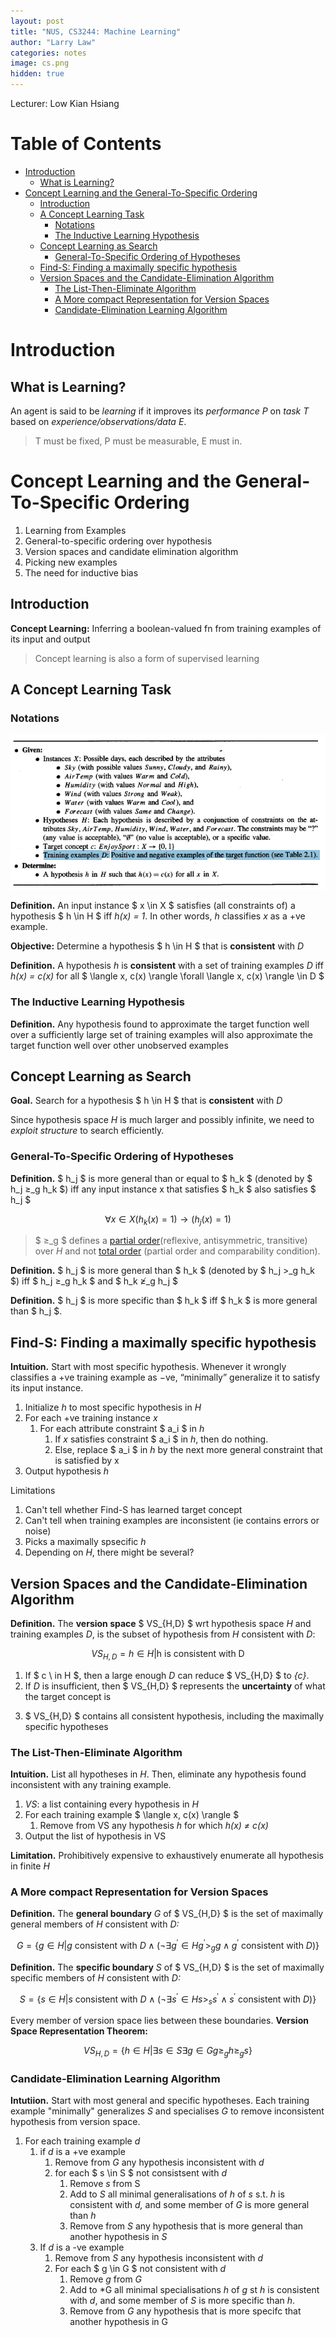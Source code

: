 ```yaml
---
layout: post
title: "NUS, CS3244: Machine Learning"
author: "Larry Law"
categories: notes
image: cs.png
hidden: true
---
```

Lecturer: Low Kian Hsiang <br>

<!-- omit in toc -->
# Table of Contents
- [Introduction](#introduction)
  - [What is Learning?](#what-is-learning)
- [Concept Learning and the General-To-Specific Ordering](#concept-learning-and-the-general-to-specific-ordering)
  - [Introduction](#introduction-1)
  - [A Concept Learning Task](#a-concept-learning-task)
    - [Notations](#notations)
    - [The Inductive Learning Hypothesis](#the-inductive-learning-hypothesis)
  - [Concept Learning as Search](#concept-learning-as-search)
    - [General-To-Specific Ordering of Hypotheses](#general-to-specific-ordering-of-hypotheses)
  - [Find-S: Finding a maximally specific hypothesis](#find-s-finding-a-maximally-specific-hypothesis)
  - [Version Spaces and the Candidate-Elimination Algorithm](#version-spaces-and-the-candidate-elimination-algorithm)
    - [The List-Then-Eliminate Algorithm](#the-list-then-eliminate-algorithm)
    - [A More compact Representation for Version Spaces](#a-more-compact-representation-for-version-spaces)
    - [Candidate-Elimination Learning Algorithm](#candidate-elimination-learning-algorithm)

# Introduction
## What is Learning?
An agent is said to be *learning* if it improves its *performance P* on *task T* based on *experience/observations/data E*.

> T must be fixed, P must be measurable, E must in.

# Concept Learning and the General-To-Specific Ordering
1. Learning from Examples
2. General-to-specific ordering over hypothesis
3. Version spaces and candidate elimination algorithm
4. Picking new examples
5. The need for inductive bias

## Introduction
**Concept Learning:** Inferring a boolean-valued fn from training examples of its input and output

> Concept learning is also a form of supervised learning

<!-- Q: Trade off between expressive power vs smaller hypothesis space, and how is this related to concept learning? -->

## A Concept Learning Task
### Notations
![Concept Learning Task](/assets/img/2020-16-1-CS3244/concept-learning-task.png)

**Definition.** An input instance \$ x \in X \$ satisfies (all constraints of) a hypothesis \$ h \in H \$ iff *h(x) = 1*. In other words, *h* classifies *x* as a +ve example.

**Objective:** Determine a hypothesis \$ h \in H \$ that is **consistent** with *D*

**Definition.** A hypothesis *h* is **consistent** with a set of training examples *D* iff *h(x) = c(x)* for all \$ \langle x, c(x) \rangle \forall \langle x, c(x) \rangle \in D \$

### The Inductive Learning Hypothesis
**Definition.** Any hypothesis found to approximate the target function well over a sufficiently large set of training examples will also approximate the target function well over other unobserved
examples 

## Concept Learning as Search
**Goal.** Search for a hypothesis \$ h \in H \$ that is **consistent** with *D*

Since hypothesis space *H* is much larger and possibly infinite, we need to *exploit structure* to search efficiently.

### General-To-Specific Ordering of Hypotheses
**Definition.** \$ h_j \$ is more general than or equal to \$ h_k \$ (denoted by \$ h_j ≥_g h_k \$) iff any input instance x that satisfies \$ h_k \$ also satisfies \$ h_j \$

$$
\forall x \in X (h_{k}(x) = 1) \rightarrow (h_{j}(x) = 1)
$$

> \$ ≥_g \$ defines a [partial order](http://mathworld.wolfram.com/PartialOrder.html)(reflexive, antisymmetric, transitive) over *H* and not [total order](http://mathworld.wolfram.com/TotallyOrderedSet.html) (partial order and comparability condition).

**Definition.** \$ h_j \$ is more general than \$ h_k \$ (denoted by \$ h_j >_g h_k \$) iff \$ h_j ≥_g h_k \$ and \$ h_k ≱_g h_j \$

**Definition.** \$ h_j \$ is more specific than \$ h_k \$ iff \$ h_k \$ is more general than \$ h_j \$.

## Find-S: Finding a maximally specific hypothesis

**Intuition.** Start with most specific hypothesis. Whenever it wrongly classifies a +ve training example as −ve, “minimally” generalize it to satisfy its input instance.

1. Initialize *h* to most specific hypothesis in *H*
2. For each +ve training instance *x*
   1. For each attribute constraint \$ a_i \$ in *h*
      1. If *x* satisfies constraint \$ a_i \$ in *h*, then do nothing.
      2. Else, replace \$ a_i \$ in *h* by the next more general constraint that is satisfied by x
3. Output hypothesis *h*

<!-- Q: Proposition 2 of hypothesis space search -->

Limitations
1. Can't tell whether Find-S has learned target concept
2. Can't tell when training examples are inconsistent (ie contains errors or noise)
3. Picks a maximally spsecific *h*
4. Depending on *H*, there might be several?

<!-- Q: Several H? -->

## Version Spaces and the Candidate-Elimination Algorithm

**Definition.** The **version space** \$ VS_{H,D} \$ wrt hypothesis space *H* and training examples *D*, is the subset of hypothesis from *H* consistent with *D*:

$$
VS_{H,D} = { h \in H | \text{h is consistent with D} }
$$

1. If \$ c \ in H \$, then a large enough *D* can reduce \$ VS_{H,D} \$ to *{c}*.
2. If *D* is insufficient, then \$ VS_{H,D} \$ represents the **uncertainty** of what the target concept is 
<!-- Q: What is uncertainty? -->
3. \$ VS_{H,D} \$ contains all consistent hypothesis, including the maximally specific hypotheses

### The List-Then-Eliminate Algorithm

**Intuition.** List all hypotheses in *H*. Then, eliminate any hypothesis found inconsistent with any training example.

1. *VS*: a list containing every hypothesis in *H*
2. For each training example \$ \langle x, c(x) \rangle \$
   1. Remove from VS any hypothesis *h* for which *h(x) ≠ c(x)*
3. Output the list of hypothesis in VS

**Limitation.** Prohibitively expensive to exhaustively enumerate all hypothesis in finite *H*

### A More compact Representation for Version Spaces

**Definition.** The **general boundary** *G* of \$ VS_{H,D} \$ is the set of maximally general members of *H* consistent with *D:*

$$
G=\left\{g \in H | g \text { consistent with } D \wedge\left(\neg \exists g^{\prime} \in H g^{\prime}>_{g} g \wedge g^{\prime} \text { consistent with } D\right)\right\}
$$

<!-- Q: How to read notation, and what is maximally general members? -->

**Definition.** The **specific boundary** *S* of \$ VS_{H,D} \$ is the set of maximally specific members of *H* consistent with *D:*

$$
S=\left\{s \in H | s \text { consistent with } D \wedge\left(\neg \exists s^{\prime} \in H s>_{s} s^{\prime} \wedge s^{\prime} \text { consistent with } D\right)\right\}
$$

Every member of version space lies between these boundaries. **Version Space Representation Theorem:**

$$
V S_{H, D}=\left\{h \in H | \exists s \in S \exists g \in G g \geq_{g} h \geq_{g} s\right\}
$$

<!-- Q: Don't understand proof -->

### Candidate-Elimination Learning Algorithm
**Intutiion.** Start with most general and specific hypotheses. Each training example "minimally" generalizes *S* and specialises *G* to remove inconsistent hypothesis from version space.

1. For each training example *d*
   1. if *d* is a +ve example
      1. Remove from *G* any hypothesis inconsistent with *d*
      2. for each \$ s \in S \$ not consistsent with *d*
         1. Remove *s* from S
         2. Add to *S* all minimal generalisations of *h* of *s* s.t. *h* is consistent with *d,* and some member of *G* is more general than *h* <!-- Q: minimal generalisations? -->
         3. Remove from *S* any hypothesis that is more general than another hypothesis in *S*
   <!-- 2. Q: Point of Influence of +ve and -ve eg? -->
   3. If *d* is a -ve example
      1. Remove from *S* any hypothesis inconsistent with *d*
      2. For each \$ g \in G \$  not consistent with *d*
         1. Remove *g* from *G*
         2. Add to *G all minimal specialisations *h* of *g* st *h* is consistent with *d*, and some member of *S* is more specific than *h*.
         3. Remove from *G* any hypothesis that is more specifc that another hypothesis in G

<!-- Q: Why does +ve eg minimally generalise S and -ve eg specialise G? Why can't it be the other way round?-->
